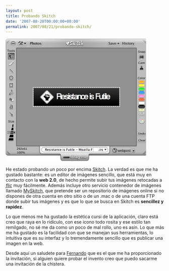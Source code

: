 ```yaml
---
layout: post
title: Probando Skitch
date: '2007-08-20T00:00:00+00:00'
permalink: 2007/08/21/probando-skitch/
---
```

<img src='/assets/imagen-1.jpg' alt='Probando Skitch' class="centro"/>

He estado probando un poco por encima <a href="http://www.applesfera.com/2007/08/15-a-fondo-skitch-un-excelente-programa-de-imagenes">Skitch</a>. La verdad es que me ha gustado bastante: es un editor de imágenes sencillo, que está muy en contacto con la <strong>web 2.0</strong>, de hecho permite subir tus imágenes retocadas a <em><a href="http://flickr.com">flic</a></em> muy fácilmente. Además incluye otro servicio contenedor de imágenes llamado <a href="http://myskitch.com/savior1980/">MySkitch</a>, que pretende ser un repositorio de imágenes online si no dispones de otra cuenta en otro sitio o de un .mac o de una cuenta FTP donde subir tus imágenes y es que lo que se busca en Skitch es <strong>sencillez y rapidez</strong>.

Lo que menos me ha gustado la estética cursi de la aplicación, claro está creo que raya en lo ridículo, con ese icono todo rosita y ese estilo tan remilgado, no sé me da como un poco de mal rollo, uno es asín. Lo que más me ha gustado es la facilidad con que se manejan sus herramientas, lo intuitiva que es su interfaz y lo tremendamente sencillo que es publicar una imagen en la web.

Desde aquí un saludete para <a href="http://www.applesfera.com/autor/fernando-doutel">Fernando</a> que es el que me ha proporcionado la invitación, si alguien quiere probar el invento creo que puedo sacarme una invitación de la chistera.
